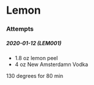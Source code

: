 # Lemon

### Attempts

##### 2020-01-12 (LEM001)

* 1.8 oz lemon peel
* 4 oz New Amsterdamn Vodka

130 degrees for 80 min

